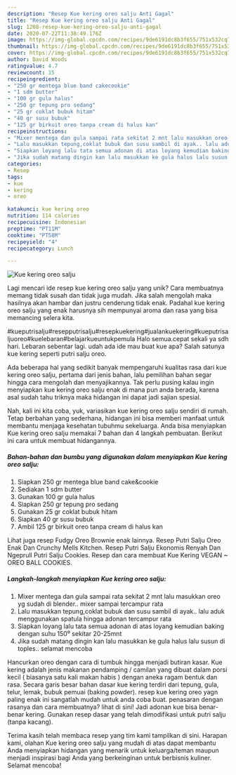 ```yaml
---
description: "Resep Kue kering oreo salju Anti Gagal"
title: "Resep Kue kering oreo salju Anti Gagal"
slug: 1208-resep-kue-kering-oreo-salju-anti-gagal
date: 2020-07-22T11:38:49.176Z
image: https://img-global.cpcdn.com/recipes/9de6191dc8b3f655/751x532cq70/kue-kering-oreo-salju-foto-resep-utama.jpg
thumbnail: https://img-global.cpcdn.com/recipes/9de6191dc8b3f655/751x532cq70/kue-kering-oreo-salju-foto-resep-utama.jpg
cover: https://img-global.cpcdn.com/recipes/9de6191dc8b3f655/751x532cq70/kue-kering-oreo-salju-foto-resep-utama.jpg
author: David Woods
ratingvalue: 4.7
reviewcount: 15
recipeingredient:
- "250 gr mentega blue band cakecookie"
- "1 sdm butter"
- "100 gr gula halus"
- "250 gr tepung pro sedang"
- "25 gr coklat bubuk hitam"
- "40 gr susu bubuk"
- "125 gr birkuit oreo tanpa cream di halus kan"
recipeinstructions:
- "Mixer mentega dan gula sampai rata sekitat 2 mnt lalu masukkan oreo yg sudah di blender.. mixer sampai tercampur rata"
- "Lalu masukkan tepung,coklat bubuk dan susu sambil di ayak.. lalu aduk menggunakan spatula hingga adonan tercampur rata"
- "Siapkan loyang lalu tata semua adonan di atas loyang kemudian baking dengan suhu 150⁰ sekitar 20-25mnt"
- "Jika sudah matang dingin kan lalu masukkan ke gula halus lalu susun di toples.. selamat mencoba"
categories:
- Resep
tags:
- kue
- kering
- oreo

katakunci: kue kering oreo 
nutrition: 114 calories
recipecuisine: Indonesian
preptime: "PT11M"
cooktime: "PT58M"
recipeyield: "4"
recipecategory: Lunch

---
```



![Kue kering oreo salju](https://img-global.cpcdn.com/recipes/9de6191dc8b3f655/751x532cq70/kue-kering-oreo-salju-foto-resep-utama.jpg)

Lagi mencari ide resep kue kering oreo salju yang unik? Cara membuatnya memang tidak susah dan tidak juga mudah. Jika salah mengolah maka hasilnya akan hambar dan justru cenderung tidak enak. Padahal kue kering oreo salju yang enak harusnya sih mempunyai aroma dan rasa yang bisa memancing selera kita.

#kueputrisalju#resepputrisalju#resepkuekering#jualankuekering#kueputrisaljuoreo#kuelebaran#belajarkueuntukpemula Halo semua.cepat sekali ya sdh hari. Lebaran sebentar lagi. udah ada ide mau buat kue apa? Salah satunya kue kering seperti putri salju oreo.

Ada beberapa hal yang sedikit banyak mempengaruhi kualitas rasa dari kue kering oreo salju, pertama dari jenis bahan, lalu pemilihan bahan segar hingga cara mengolah dan menyajikannya. Tak perlu pusing kalau ingin menyiapkan kue kering oreo salju enak di mana pun anda berada, karena asal sudah tahu triknya maka hidangan ini dapat jadi sajian spesial.


Nah, kali ini kita coba, yuk, variasikan kue kering oreo salju sendiri di rumah. Tetap berbahan yang sederhana, hidangan ini bisa memberi manfaat untuk membantu menjaga kesehatan tubuhmu sekeluarga. Anda bisa menyiapkan Kue kering oreo salju memakai 7 bahan dan 4 langkah pembuatan. Berikut ini cara untuk membuat hidangannya.

<!--inarticleads1-->

##### Bahan-bahan dan bumbu yang digunakan dalam menyiapkan Kue kering oreo salju:

1. Siapkan 250 gr mentega blue band cake&amp;cookie
1. Sediakan 1 sdm butter
1. Gunakan 100 gr gula halus
1. Siapkan 250 gr tepung pro sedang
1. Gunakan 25 gr coklat bubuk hitam
1. Siapkan 40 gr susu bubuk
1. Ambil 125 gr birkuit oreo tanpa cream di halus kan


Lihat juga resep Fudgy Oreo Brownie enak lainnya. Resep Putri Salju Oreo Enak Dan Crunchy Mells Kitchen. Resep Putri Salju Ekonomis Renyah Dan Ngeprull Putri Salju Cookies. Resep dan cara membuat Kue Kering VEGAN ~ OREO BALL COOKIES. 

<!--inarticleads2-->

##### Langkah-langkah menyiapkan Kue kering oreo salju:

1. Mixer mentega dan gula sampai rata sekitat 2 mnt lalu masukkan oreo yg sudah di blender.. mixer sampai tercampur rata
1. Lalu masukkan tepung,coklat bubuk dan susu sambil di ayak.. lalu aduk menggunakan spatula hingga adonan tercampur rata
1. Siapkan loyang lalu tata semua adonan di atas loyang kemudian baking dengan suhu 150⁰ sekitar 20-25mnt
1. Jika sudah matang dingin kan lalu masukkan ke gula halus lalu susun di toples.. selamat mencoba


Hancurkan oreo dengan cara di tumbuk hingga menjadi butiran kasar. Kue kering adalah jenis makanan pendamping / camilan yang dibuat dalam porsi kecil ( biasanya satu kali makan habis ) dengan aneka ragam bentuk dan rasa. Secara garis besar bahan dasar kue kering terdiri dari tepung, gula, telur, lemak, bubuk pemuai (baking powder). resep kue kering oreo yagn paling enak ini sangatlah mudah untuk anda coba buat. penasaran dengan rasanya dan cara membuatnya? lihat di sini! Jadi adonan kue bisa benar-benar kering. Gunakan resep dasar yang telah dimodifikasi untuk putri salju (tanpa kacang). 

Terima kasih telah membaca resep yang tim kami tampilkan di sini. Harapan kami, olahan Kue kering oreo salju yang mudah di atas dapat membantu Anda menyiapkan hidangan yang menarik untuk keluarga/teman maupun menjadi inspirasi bagi Anda yang berkeinginan untuk berbisnis kuliner. Selamat mencoba!
